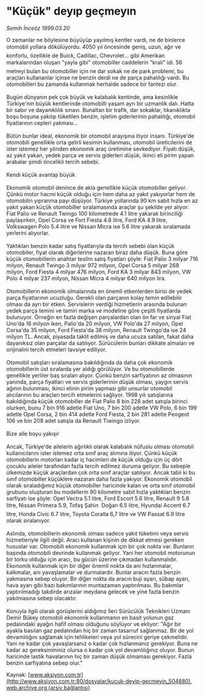 # "Küçük" deyıp geçmeyın

*Semih İnceöz 1999.03.20*

<div class="pNewsDetailMainContent ctx_content" itemprop="articleBody">
 O zamanlar ne böylesine büyüyüp yayılmış kentler vardı, ne de binlerce otomobil yollara dökülüyordu. 4050 yıl öncesinde geniş, uzun, ağır ve konforlu, özellikle de Buick, Cadillac, Chevrolet... gibi Amerikan markalarından oluşan "yayla gibi" otomobiller caddelerin "kralı" idi. 56 metreyi bulan bu otomobiller için ne dar sokak ne de park problemi, bu araçları kullananlar içinse ne benzin derdi ne de parça pahalılığı vardı. Bu otomobilleri bu zamanda kullanmak herhalde sadece bir fantezi olur.
 <br/>
 <br/>
 Bugün dünyanın pek çok büyük ve kalabalık kentinde, ama kesinlikle Türkiye'nin büyük kentlerinde otomobilli yaşam ayrı bir uzmanlık dalı. Hatta bir sabır ve dayanıklılık sınavı. Bunaltan bir trafik, dar sokaklar, tıkanıklıkta boşu boşuna yakılıp tüketilen benzin, işletim giderlerinin pahalılığı, otomobil fiyatlarının cepleri yakması...
 <br/>
 <br/>
 Bütün bunlar ideal, ekonomik bir otomobil arayışına itiyor insanı. Türkiye'de otomobili genellikle orta gelirli kesimin kullanması, otomobil üreticilerini de ister istemez her yönden ekonomik araç üretimine sevkediyor. Fiyatı düşük, az yakıt yakan, yedek parça ve servis giderleri düşük, ikinci eli pirim yapan arabalar şimdi öncelikli tercih sebebi.
 <br/>
 <br/>
 Kendi küçük avantajı büyük
 <br/>
 <br/>
 Ekonomik otomobil denince de akla genellikle küçük otomobiller geliyor. Çünkü motor hacmi küçük olduğu için hem daha az yakıt yakıyorlar hem de otomobilin yıpranma payı düşüyor. Türkiye yollarında 90 km sabit hızla en az yakıt yakan küçük otomobiller sıralamasında araçlar şu şekilde yer alıyor: Fiat Palio ve Renault Twingo 100 kilometrede 4.1 litre yakarak birinciliği paylaşırken, Opel Corsa ve Fort Fiesta 4.8 litre, Ford KA 4.9 litre, Volkswagen Polo 5.4 litre ve Nissan Micra ise 5.6 litre yakarak sıralamada yerlerini alıyorlar.
 <br/>
 <br/>
 Yaktıkları benzin kadar satış fiyatlarıyla da tercih sebebi olan küçük otomobiler, fiyat olarak diğerlerine nazaran biraz daha düşük. Buna göre küçük otomobillerin anahtar teslim satış fiyatları şöyle: Fiat Palio 3 milyar 716 milyon, Renault Twingo 3 milyar 972 milyon, Opel Corsa 5 milyar 268 milyon, Ford Fiesta 4 milyar 476 milyon, Ford KA 3 milyar 843 milyon, VW Polo 4 milyar 237 milyon, Nissan Micra 4 milyar 640 milyon lira.
 <br/>
 <br/>
 Otomobillerin ekonomik olmalarında en önemli etkenlerden birisi de yedek parça fiyatlarının ucuzluğu. Gerekli olan parçanın kolay temin edilebilir olması da ayrı bir etken. Servislerin verdiği hizmetlerin arasında bulunan yedek parça temini ve tamiri marka ve modeline göre çeşitli fiyatlarda bulunuyor. Örneğin en fazla değişen parçalardan olan ön far ve sinyal Fiat Uno'da 16 milyon iken, Palio'da 20 milyon, VW Polo'da 27 milyon, Opel Corsa'da 35 milyon, Ford Fiesta'da 38 milyon, Renault Twingo'da ise 24 milyon TL. Ancak, piyasada taklit edilmiş ve daha ucuza satılan, fakat daha dayanıksız olan parçalar da satılıyor. Sürücülerin bunları dikkate almaları ve orijinalini tercih etmeleri tavsiye ediliyor.
 <br/>
 <br/>
 Otomobil satışları sıralamasına bakıldığında da daha çok ekonomik otomobillerin üst sıralarda yer aldığı görülüyor. Ve bu otomobillerde genellikle yerliler baş sıraları alıyor. Çünkü benzin sarfiyatının az olmasının yanında, parça fiyatları ve servis giderlerinin düşük olması, yaygın servis ağının bulunması, ikinci elinin pirim yapması gibi unsurlar otomobil alıcılarının bu araçları tercih etmelerini sağlıyor. 1998 yılı satışlarına bakıldığında küçük otomobiller de Fiat Palio 8 bin 228 adet satışla birinci olurken, bunu 7 bin 916 adetle Fiat Uno, 7 bin 200 adetle VW Polo, 6 bin 199 adetle Opel Corsa, 2 bin 414 adetle Ford Fiesta, 2 bin 281 adetle Peogeot 106 ve bin 208 adet satışla da Renault Tiwingo izliyor.
 <br/>
 <br/>
 Bize aile boyu yakışır
 <br/>
 <br/>
 Ancak, Türkiye'de ailelerin ağırlıklı olarak kalabalık nüfuslu olması otomobil kullanıcılarını ister istemez orta sınıf araç alımına itiyor. Çünkü küçük otomobillerin motorları kadar iç hacimleri de küçük olduğu için üç dört çocuklu aileler tarafından fazla tercih edilmez duruma geliyor. Bu sebeple ülkemizde küçük araçlardan çok orta sınıf araçlar satılıyor. Ancak tabii ki bu sınıf otomobiller küçüklere nazaran daha fazla yakıyor. Ekonomik otomobil olarak sıraladığımız küçük otomobiller haricinde kalan ve orta sınıf otomobil grubunu oluşturan bu modellerin 90 kilometre sabit hızla yaktıkları benzin sarfiyatı ise şöyle: Opel Vectra 5.1 litre, Ford Escort 5.6 litre, Renault 9 5.8 litre, Nissan Primera 5.9, Tofaş Şahin  Doğan 6.5 litre, Hyundai Accent 6.7 litre, Honda Civic 6.7 litre, Toyota Coralla 6,7 litre ve VW Passat 6.9 litre olarak sıralanıyor.
 <br/>
 <br/>
 Aslında, otomobillerin ekonomik olması sadece yakıt tüketimi veya servis hizmetleriyle ilgili değil. Aracı kullanan kişinin de dikkat etmesi gereken hususlar var. Otomobili ekonomik kullanmak için bir çok nokta var. Bunların başında otomobili devrinde kullanmak geliyor. Yani her otomobil motorunun bir torku olduğu için aracı, bu gücün üzerine çıkmadan kullanmalıdır. Ekonomik kullanmak için bir diğer önemli nokta da ani hızlanmalar, kalkmalar, ani yavaşlamalar ve durmalardır. Bunlar aracın fazla benzin yakmasına sebep oluyor. Bir diğer nokta da aracın buji ayarı, sübap ayarı, hava ayarı gibi bazı bakımlarının muntazaman yaptırılması. Bu bakımlar yaptırılmadığı takdirde arızalar meydana gelecek ve yine fazla benzin yakılmasına sebep olacaktır.
 <br/>
 <br/>
 Konuyla ilgili olarak görüşlerini aldığımız İleri Sürücülük Teknikleri Uzmanı Demir Bükey otomobili ekonomik kullanmanın en basit yolunun gaz pedalındaki ayağın hafif olması olduğunu söylüyor ve ekliyor: "Ağır bir ayakla basılan gaz pedalından hiç bir zaman tasarruf sağlanmaz. Bir de yol devamlılığını sağlamak için tehlikeleri veya yol sürecini geriye çekmelidir. Yani ne kadar çok yavaşlarsanız o kadar çok hızlanmanız gerekiyor. Buna ne kadar az gereksiniminiz olursa o kadar çok yol devamlılığınız oluyor. Bunun haricinde lastik havalarının hiç bir zaman düşük olmaması gerekiyor. Fazla benzin sarfiyatına sebep olur."
 <br/>
</div>


Kaynak: [www.aksiyon.com.tr](http://www.aksiyon.com.tr:80/dosyalar/kucuk-deyip-gecmeyin_504880), [web.archive.org (arşiv bağlantısı)](http://web.archive.org/web/20151020020234/http://www.aksiyon.com.tr:80/dosyalar/kucuk-deyip-gecmeyin_504880)
